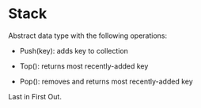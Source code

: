 # Stack

Abstract data type with the following operations:

* Push(key): adds key to collection

* Top(): returns most recently-added key

* Pop(): removes and returns most recently-added key

Last in First Out.